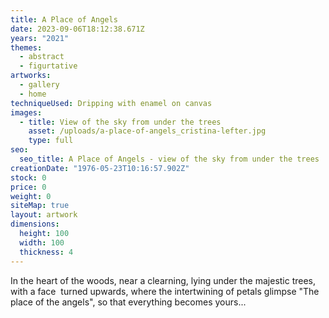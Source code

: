 ```yaml
---
title: A Place of Angels
date: 2023-09-06T18:12:38.671Z
years: "2021"
themes:
  - abstract
  - figurtative
artworks:
  - gallery
  - home
techniqueUsed: Dripping with enamel on canvas
images:
  - title: View of the sky from under the trees
    asset: /uploads/a-place-of-angels_cristina-lefter.jpg
    type: full
seo:
  seo_title: A Place of Angels - view of the sky from under the trees
creationDate: "1976-05-23T10:16:57.902Z"
stock: 0
price: 0
weight: 0
siteMap: true
layout: artwork
dimensions:
  height: 100
  width: 100
  thickness: 4
---
```


In the heart of the woods, near a clearning, lying under the majestic trees, with a face  turned upwards, where the intertwining of petals glimpse "The place of the angels", so that everything becomes yours...
